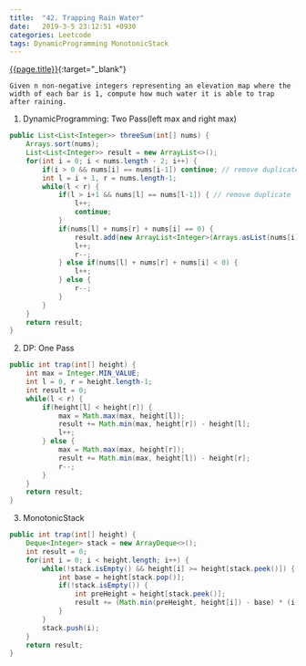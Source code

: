 ```yaml
---
title:  "42. Trapping Rain Water"
date:   2019-3-5 23:12:51 +0930
categories: Leetcode
tags: DynamicProgramming MonotonicStack
---
```


[{{page.title}}](https://leetcode.com/problems/trapping-rain-water/){:target="_blank"}

    Given n non-negative integers representing an elevation map where the
    width of each bar is 1, compute how much water it is able to trap after raining.

1. DynamicProgramming: Two Pass(left max and right max)

```java
public List<List<Integer>> threeSum(int[] nums) {
    Arrays.sort(nums);
    List<List<Integer>> result = new ArrayList<>();
    for(int i = 0; i < nums.length - 2; i++) {
        if(i > 0 && nums[i] == nums[i-1]) continue; // remove duplicate
        int l = i + 1, r = nums.length-1;
        while(l < r) {
            if(l > i+1 && nums[l] == nums[l-1]) { // remove duplicate
                l++;
                continue;
            }
            if(nums[l] + nums[r] + nums[i] == 0) {
                result.add(new ArrayList<Integer>(Arrays.asList(nums[i], nums[l], nums[r])));
                l++;
                r--;
            } else if(nums[l] + nums[r] + nums[i] < 0) {
                l++;
            } else {
                r--;
            }
        }
    }
    return result;
}
```
2. DP: One Pass

```java
public int trap(int[] height) {
    int max = Integer.MIN_VALUE;
    int l = 0, r = height.length-1;
    int result = 0;
    while(l < r) {
        if(height[l] < height[r]) {
            max = Math.max(max, height[l]);
            result += Math.min(max, height[r]) - height[l];
            l++;
        } else {
            max = Math.max(max, height[r]);
            result += Math.min(max, height[l]) - height[r];
            r--;
        }
    }
    return result;
}
```

3. MonotonicStack

```java
public int trap(int[] height) {
    Deque<Integer> stack = new ArrayDeque<>();
    int result = 0;
    for(int i = 0; i < height.length; i++) {
        while(!stack.isEmpty() && height[i] >= height[stack.peek()]) {
            int base = height[stack.pop()];
            if(!stack.isEmpty()) {
                int preHeight = height[stack.peek()];
                result += (Math.min(preHeight, height[i]) - base) * (i-stack.peek() - 1);
            }
        }
        stack.push(i);
    }
    return result;
}
```
